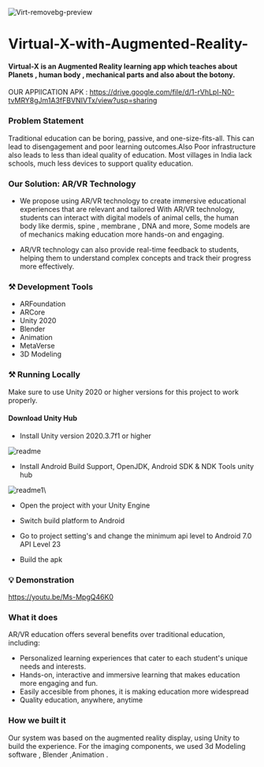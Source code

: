 ![Virt-removebg-preview](https://github.com/jainvandit11/Virtual-x/assets/166366467/bf600ea2-b390-40f2-8486-f39bc43f26d9)




# Virtual-X-with-Augmented-Reality-

<h4>Virtual-X  is an Augmented Reality learning app which teaches about Planets , human body , mechanical parts and also about the botony. </h4>


OUR APPlICATION APK : https://drive.google.com/file/d/1-rVhLpl-N0-tvMRY8gJm1A3fFBVNIVTx/view?usp=sharing

<h3> Problem Statement</h3>

Traditional education can be boring, passive, and one-size-fits-all. This can lead to disengagement and poor learning outcomes.Also Poor infrastructure also leads to less than ideal quality of education. Most villages in India lack schools, much less devices to support quality education. 

<h3> Our Solution: AR/VR Technology </h3>


* We propose using AR/VR technology to create immersive educational experiences that are relevant and tailored With AR/VR technology, students can interact with digital models of animal cells, the human body like dermis, spine , membrane , DNA and more, Some models are of mechanics  making education more hands-on and engaging.

* AR/VR technology can also provide real-time feedback to students, helping them to understand complex concepts and track their progress more effectively.

<h3>⚒️ Development Tools</h3>

* ARFoundation
* ARCore
* Unity 2020
* Blender          
* Animation                            
* MetaVerse
* 3D Modeling

<h3>⚒️ Running Locally</h3>
Make sure to use Unity 2020 or higher versions for this project to work properly.

<h4>Download Unity Hub</h4>

* Install Unity version 2020.3.7f1 or higher

![readme](https://github.com/jainvandit11/Virtual-x/assets/166366467/ab86551e-b36d-4971-a5e8-5cab1098d97a)

* Install Android Build Support, OpenJDK, Android SDK & NDK Tools unity hub

![readme1](https://github.com/jainvandit11/Virtual-x/assets/166366467/33bad4ae-3d43-4bb0-a75d-bd786043753f)\


* Open the project with your Unity Engine

* Switch build platform to Android

* Go to project setting's and change the minimum api level to Android 7.0 API Level 23

* Build the apk


<h3>💡 Demonstration</h3>

https://youtu.be/Ms-MpgQ46K0

<h3>What it does</h3>

AR/VR education offers several benefits over traditional education, including:

* Personalized learning experiences that cater to each student's unique needs and interests.
* Hands-on, interactive and immersive learning that makes education more engaging and fun.
* Easily accesible from phones, it is making education more widespread
* Quality education, anywhere, anytime


<h3>How we built it</h3>

Our system was based on the augmented reality display, using Unity to build the experience. For the imaging components, we used 3d Modeling software , Blender ,Animation .
